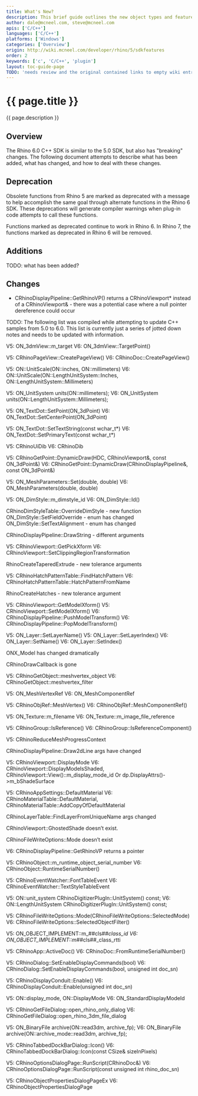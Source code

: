 ```yaml
---
title: What's New?
description: This brief guide outlines the new object types and features in the Rhino C/C++ SDK.
author: dale@mcneel.com, steve@mcneel.com
apis: ['C/C++']
languages: ['C/C++']
platforms: ['Windows']
categories: ['Overview']
origin: http://wiki.mcneel.com/developer/rhino/5/sdkfeatures
order: 2
keywords: ['c', 'C/C++', 'plugin']
layout: toc-guide-page
TODO: 'needs review and the original contained links to empty wiki entries.'
---
```


# {{ page.title }}

{{ page.description }}

## Overview

The Rhino 6.0 C++ SDK is similar to the 5.0 SDK, but also has "breaking" changes. The following document attempts to describe what has been added, what has changed, and how to deal with these changes.

## Deprecation

Obsolete functions from Rhino 5 are marked as deprecated with a message to help accomplish the same goal through alternate functions in the Rhino 6 SDK. These deprecations will generate compiler warnings when plug-in code attempts to call these functions.

Functions marked as deprecated continue to work in Rhino 6. In Rhino 7, the functions marked as deprecated in Rhino 6 will be removed.

## Additions

TODO: what has been added?

## Changes

- CRhinoDisplayPipeline::GetRhinoVP() returns a CRhinoViewport* instead of a CRhinoViewport& - there was a potential case where a null pointer dereference could occur



TODO: The following list was compiled while attempting to update C++ samples from 5.0 to 6.0. This list is currently just a series of jotted down notes and needs to be updated with information.

V5: ON_3dmView::m_target
V6: ON_3dmView::TargetPoint()

V5: CRhinoPageView::CreatePageView()
V6: CRhinoDoc::CreatePageView()

V5: ON::UnitScale(ON::inches, ON::millimeters)
V6: ON::UnitScale(ON::LengthUnitSystem::Inches, ON::LengthUnitSystem::Millimeters)

V5: ON_UnitSystem units(ON::millimeters);
V6: ON_UnitSystem units(ON::LengthUnitSystem::Millimeters);

V5: ON_TextDot::SetPoint(ON_3dPoint)
V6: ON_TextDot::SetCenterPoint(ON_3dPoint)

V5: ON_TextDot::SetTextString(const wchar_t*)
V6: ON_TextDot::SetPrimaryText(const wchar_t*)

V5: CRhinoUiDib
V6: CRhinoDib

V5: CRhinoGetPoint::DynamicDraw(HDC, CRhinoViewport&, const ON_3dPoint&)
V6: CRhinoGetPoint::DynamicDraw(CRhinoDisplayPipeline&, const ON_3dPoint&)

V5: ON_MeshParameters::Set(double, double)
V6: ON_MeshParameters(double, double)

V5: ON_DimStyle::m_dimstyle_id
V6: ON_DimStyle::Id()

CRhinoDimStyleTable::OverrideDimStyle - new function
ON_DimStyle::SetFieldOverride - enum has changed
ON_DimStyle::SetTextAlignment - enum has changed

CRhinoDisplayPipeline::DrawString - different arguments

V5: CRhinoViewport::GetPickXform
V6: CRhinoViewport::SetClippingRegionTransformation

RhinoCreateTaperedExtrude - new tolerance arguments

V5: CRhinoHatchPatternTable::FindHatchPattern
V6: CRhinoHatchPatternTable::HatchPatternFromName

RhinoCreateHatches - new tolerance argument

V5: CRhinoViewport::GetModelXform()
V5: CRhinoViewport::SetModelXform()
V6: CRhinoDisplayPipeline::PushModelTransform()
V6: CRhinoDisplayPipeline::PopModelTransform()

V5: ON_Layer::SetLayerName()
V5: ON_Layer::SetLayerIndex()
V6: ON_Layer::SetName()
V6: ON_Layer::SetIndex()

ONX_Model has changed dramatically

CRhinoDrawCallback is gone

V5: CRhinoGetObject::meshvertex_object
V6: CRhinoGetObject::meshvertex_filter

V5: ON_MeshVertexRef
V6: ON_MeshComponentRef

V5: CRhinoObjRef::MeshVertex()
V6: CRhinoObjRef::MeshComponentRef()

V5: ON_Texture::m_filename
V6: ON_Texture::m_image_file_reference

V5: CRhinoGroup::IsReference()
V6: CRhinoGroup::IsReferenceComponent()

V5: CRhinoReduceMeshProgressContext

CRhinoDisplayPipeline::Draw2dLine args have changed

V5: CRhinoViewport::DisplayMode
V6: CRhinoViewport::DisplayModeIsShaded, CRhinoViewport::View()::m_display_mode_id
Or dp.DisplayAttrs()->m_bShadeSurface

V5: CRhinoAppSettings::DefaultMaterial
V6: CRhinoMaterialTable::DefaultMaterial, CRhinoMaterialTable::AddCopyOfDefaultMaterial

CRhinoLayerTable::FindLayerFromUniqueName args changed

CRhinoViewport::GhostedShade doesn’t exist.

CRhinoFileWriteOptions::Mode doesn’t exist

V6: CRhinoDisplayPipeline::GetRhinoVP returns a pointer


V5: CRhinoObject::m_runtime_object_serial_number
V6: CRhinoObject::RuntimeSerialNumber()

V5: CRhinoEventWatcher::FontTableEvent
V6: CRhinoEventWatcher::TextStyleTableEvent

V5: ON::unit_system CRhinoDigitizerPlugIn::UnitSystem() const;
V6: ON::LengthUnitSystem CRhinoDigitizerPlugIn::UnitSystem() const;

V5: CRhinoFileWriteOptions::Mode(CRhinoFileWriteOptions::SelectedMode)
V6: CRhinoFileWriteOptions::SelectedObjectFilter()

V5: ON_OBJECT_IMPLEMENT::m_##cls##_class_id
V6: ON_OBJECT_IMPLEMENT::m_##cls##_class_rtti

V5: CRhinoApp::ActiveDoc()
V6: CRhinoDoc::FromRuntimeSerialNumber()

V5: CRhinoDialog::SetEnableDisplayCommands(bool)
V6: CRhinoDialog::SetEnableDisplayCommands(bool, unsigned int doc_sn)

V5: CRhinoDisplayConduit::Enable()
V6: CRhinoDisplayConduit::Enable(unsigned int doc_sn)

V5: ON::display_mode,  ON::DisplayMode
V6: ON_StandardDisplayModeId

V5: CRhinoGetFileDialog::open_rhino_only_dialog
V6: CRhinoGetFileDialog::open_rhino_3dm_file_dialog

V5: ON_BinaryFile archive(ON::read3dm, archive_fp);
V6: ON_BinaryFile archive(ON::archive_mode::read3dm, archive_fp);

V5: CRhinoTabbedDockBarDialog::Icon()
V6: CRhinoTabbedDockBarDialog::Icon(const CSize& sizeInPixels)

V5: CRhinoOptionsDialogPage::RunScript(CRhinoDoc&)
V6: CRhinoOptionsDialogPage::RunScript(const unsigned int rhino_doc_sn)

V5: CRhinoObjectPropertiesDialogPageEx
V6: CRhinoObjectPropertiesDialogPage
